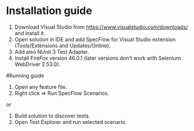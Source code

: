 # Installation guide
1. Download Visual Studio from https://www.visualstudio.com/downloads/ and install it.
2. Open solution in IDE and add SpecFlow for Visual Studio extension (Tools/Extensions and Updates/Online).
3. Add also NUnit 3 Test Adapter.
4. Install FireFox version 46.0.1 (later versions don't work with Selenium WebDriver 2.53.0).

#Running guide
1. Open any feature file.
2. Right click => Run SpecFlow Scenarios.
 
 or
 
1. Build solution to discover tests.
2. Open Test Explorer and run selected scenario.
